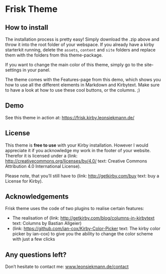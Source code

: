 # Frisk Theme

## How to install
The installation process is pretty easy!
Simply download the .zip above and throw it into the root folder of your webspace.
If you already have a kirby starterkit running, delete the `assets`, `content` and `site` folders and replace them with the folders from this theme-package.

If you want to change the main color of this theme, simply go to the site-settings in your panel.

The theme comes with the Features-page from this demo, which shows you how to use all the different elements in Markdown and Kirbytext. Make sure to have a look at how to use these cool buttons, or the columns. ;)

## Demo
See this theme in action at:
https://frisk.kirby.leonsiekmann.de/

## License
This theme is **free to use** with your Kirby installation. However I would appreciate it if you acknowledge my work in the footer of your website. Therefor it is licensed under a (link: http://creativecommons.org/licenses/by/4.0/ text: Creative Commons Attribution 4.0 International License).

Please note, that you’ll still have to (link: http://getkirby.com/buy text: buy a License for Kirby).

## Acknowledgements
Frisk theme uses the code of two plugins to realise certain features:
- The realisation of (link: http://getkirby.com/blog/columns-in-kirbytext text: Columns by Bastian Allgeier)
- (link: https://github.com/ian-cox/Kirby-Color-Picker text: The kirby color picker by ian-cox) to give you the ability to change the color scheme with just a few clicks

## Any questions left?
Don’t hesitate to contact me:
www.leonsiekmann.de/contact